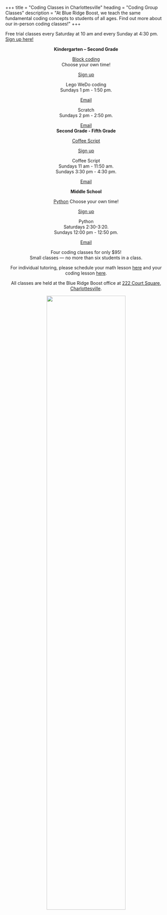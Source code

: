 +++
title = "Coding Classes in Charlottesville"
heading = "Coding Group Classes"
description = "At Blue Ridge Boost, we teach the same fundamental coding concepts to students of all ages. Find out more about our in-person coding classes!"
+++
 

<div class="container">

<div class="row">

<div class="col-md-9" align="left">
<div class="	      purplenote">
Free trial classes every Saturday at 10 am and every Sunday at 4:30 pm. <br> <a href="https://trialcodingclasses.youcanbook.me/">Sign up here!</a> <br>
</div>

</div>
</div>

<p></p>


<div class="row">
<div class="col-sm-3" align="center">
<b>Kindergarten &ndash; Second Grade</b>
<p></p>
<a href="/k2#session1">Block coding</a><br>
Choose your own time!
<p>
<div class="button">
<a href="https://lowerelementary.youcanbook.me/">Sign up</a>

</div>

<p>

Lego WeDo coding<br>
Sundays 1 pm - 1:50 pm.

<p>

<div class="button">
<a href="mailto:nora@blueridgeboost.com">Email</a>

</div>

<p>
Scratch<br>
Sundays 2 pm - 2:50 pm.
<p>
<div class="button">
<a href="mailto:nora@blueridgeboost.com">Email</a>
</div>


</div>

<div class="col-sm-3" align="center">
<b>Second Grade - Fifth Grade</b><br>
<p></p>
<a href="/upper_elementary#session2">Coffee Script</a> 
<p>
<div class="button">
<a href="https://upperelementary.youcanbook.me/">Sign up</a>
</div>

<p>
Coffee Script<br>
Sundays 11 am - 11:50 am.<br>
Sundays 3:30 pm - 4:30 pm.
<p>
<div class="button">
<a href="mailto:nora@blueridgeboost.com">Email</a>
</div>
</p>


</div>
<div class="col-sm-3" align="center">
<b>Middle School</b><br>
<p></p>
<a href="/python_ms#session1">Python</a>
Choose your own time!
<p>
<div class="button">
<a href="https://middleschoolpython.youcanbook.me/">Sign up</a>
</div>

<p>
Python<br>
Saturdays 2:30-3:20.<br>
Sundays 12:00 pm - 12:50 pm.
<p>
<div class="button">
<a href="mailto:nora@blueridgeboost.com">Email</a>
</div>
</p>


</div>
</div>

<p></p>


<div class="row">
<div class="col-md-9" align="center">

<p></p>

<div class="lightnote">
Four coding classes for only $95!<br>
Small classes &mdash; no more than six students in a class.
</div>

<p>

For individual tutoring, please schedule your math lesson [here](/mathtutoring) and your coding lesson [here](/cstutoring).
</p>

</p></p>

<div class="hanging">All classes are held at the Blue Ridge Boost office at <a href="https://www.google.com/maps/place/222+Court+Square,+Charlottesville,+VA+22902/@38.0310664,-78.4791609,17z/data=!3m1!4b1!4m5!3m4!1s0x89b38627a3559ba7:0x8f9b07d311b4dd9b!8m2!3d38.0310622!4d-78.4769669">222 Court Square, Charlottesville</a>. </div>

<p></p>
<p>
<img src="/images/coding.png" width=70%">
</div>
</div>

</div>
<p>
</p>



